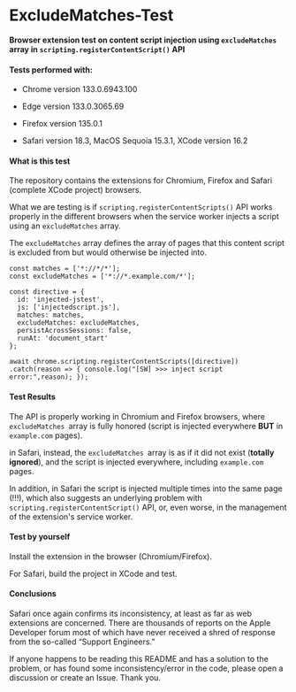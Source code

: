 # ExcludeMatches-Test

**Browser extension test on content script injection using `excludeMatches` array in `scripting.registerContentScript()` API**

#### Tests performed with:

- Chrome version 133.0.6943.100

- Edge version 133.0.3065.69

- Firefox version 135.0.1

- Safari version 18.3, MacOS Sequoia 15.3.1, XCode version 16.2

#### What is this test

The repository contains the extensions for Chromium, Firefox and Safari (complete XCode project) browsers.

What we are testing is if `scripting.registerContentScripts()` API works properly in the different browsers when the service worker injects a script using an `excludeMatches` array.

The `excludeMatches` array defines the array of pages that this content script is excluded from but would otherwise be injected into.

```
const matches = ['*://*/*'];
const excludeMatches = ['*://*.example.com/*'];
```

```
const directive = {
  id: 'injected-jstest',
  js: ['injectedscript.js'],
  matches: matches,
  excludeMatches: excludeMatches,
  persistAcrossSessions: false,
  runAt: 'document_start'
};
```

```
await chrome.scripting.registerContentScripts([directive])
.catch(reason => { console.log("[SW] >>> inject script error:",reason); });
```

#### Test Results



The API is properly working in Chromium and Firefox browsers, where `excludeMatches `array is fully honored (script is injected everywhere **BUT** in `example.com` pages). 

in Safari, instead, the `excludeMatches `array is as if it did not exist (**totally ignored**), and the script is injected everywhere, including `example.com` pages. 

In addition, in Safari the script is injected multiple times into the same page (!!!), which also suggests an underlying problem with `scripting.registerContentScript()` API, or, even worse, in the management of the extension's service worker.

#### Test by yourself

Install the extension in the browser (Chromium/Firefox). 

For Safari, build the project in XCode and test.

#### Conclusions

Safari once again confirms its inconsistency, at least as far as web extensions are concerned. There are thousands of reports on the Apple Developer forum most of which have never received a shred of response from the so-called “Support Engineers.”

If anyone happens to be reading this README and has a solution to the problem, or has found some inconsistency/error in the code, please open a discussion or create an Issue. Thank you.
